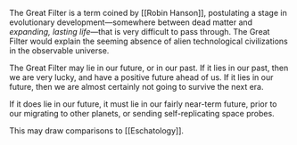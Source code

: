 The Great Filter is a term coined by [[Robin Hanson]], postulating a stage in evolutionary development—somewhere between dead matter and *expanding, lasting life*—that is very difficult to pass through. The Great Filter would explain the seeming absence of alien technological civilizations in the observable universe.

The Great Filter may lie in our future, or in our past. If it lies in our past, then we are very lucky, and have a positive future ahead of us. If it lies in our future, then we are almost certainly not going to survive the next era.

If it does lie in our future, it must lie in our fairly near-term future, prior to our migrating to other planets, or sending self-replicating space probes. 

This may draw comparisons to [[Eschatology]].

